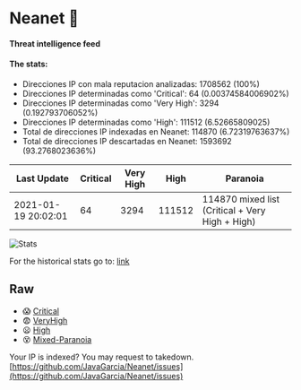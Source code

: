 # Neanet :hocho:
#### Threat intelligence feed
#### The stats:

- Direcciones IP con mala reputacion analizadas: 1708562 (100%)
- Direcciones IP determinadas como 'Critical':  64 (0.00374584006902%)
- Direcciones IP determinadas como 'Very High':  3294 (0.192793706052%)
- Direcciones IP determinadas como 'High':  111512 (6.52665809025)
- Total de direcciones IP indexadas en Neanet:  114870 (6.72319763637%)
- Total de direcciones IP descartadas en Neanet:  1593692 (93.2768023636%)

| Last Update | Critical | Very High | High | Paranoia |
| --- | --- | --- | --- | --- |
| 2021-01-19 20:02:01 | 64 | 3294 | 111512 | 114870 mixed list (Critical + Very High + High)|

![Stats](https://docs.google.com/spreadsheets/d/e/2PACX-1vSnaNMIXVabIpDJjufMlzH7poXnshF3mgd8Is1g9ytUEzVsP5my4Trn8f-xkoLLQ38xpL3HtmUexLo6/pubchart?oid=501124687&format=image)

For the historical stats go to: [link](/stats.csv)
## Raw
- :scream: [Critical](https://raw.githubusercontent.com/JavaGarcia/Neanet/master/blacklists/neanet_critical.txt)
- :fearful: [VeryHigh](https://raw.githubusercontent.com/JavaGarcia/Neanet/master/blacklists/neanet_veryHigh.txtt)
- :frowning: [High](https://raw.githubusercontent.com/JavaGarcia/Neanet/master/blacklists/neanet_high.txt)
- :dizzy_face: [Mixed-Paranoia](https://raw.githubusercontent.com/JavaGarcia/Neanet/master/blacklists/neanet_all.txt)


Your IP is indexed? You may request to takedown. [https://github.com/JavaGarcia/Neanet/issues](https://github.com/JavaGarcia/Neanet/issues)

































































































































































































































































































































































































































































































































































































































































































































































































































































































































































































































































































































































































































































































































































































































































































































































































































































































































































































































































































































































































































































































































































































































































































































































































































































































































































































































































































































































































































































































































































































































































































































































































































































































































































































































































































































































































































































































































































